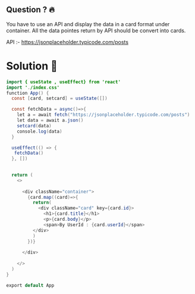 ## Question ? 🔥

You have to use an API and display the data in a card format under container. All the data pointes return by API should be convert into cards. 

API :- https://jsonplaceholder.typicode.com/posts


# Solution 🚀

```java
import { useState , useEffect} from 'react'
import './index.css'
function App() {
  const [card, setcard] = useState([])

  const fetchData = async()=>{
    let a = await fetch("https://jsonplaceholder.typicode.com/posts")
    let data = await a.json()
    setcard(data)
    console.log(data)
  }

  useEffect(() => {
   fetchData()
  }, [])
  

  return (
    <>
      
      <div className="container">
        {card.map((card)=>{
          return(
            <div className="card" key={card.id}>
              <h1>{card.title}</h1>
              <p>{card.body}</p>
              <span>By UserId : {card.userId}</span>
          </div>
          )
        })}
        
      </div>
       
    </>
  )
}

export default App

```